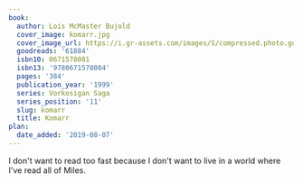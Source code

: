 ```yaml
---
book:
  author: Lois McMaster Bujold
  cover_image: komarr.jpg
  cover_image_url: https://i.gr-assets.com/images/S/compressed.photo.goodreads.com/books/1322572043l/61884._SY160_.jpg
  goodreads: '61884'
  isbn10: 0671578081
  isbn13: '9780671578084'
  pages: '384'
  publication_year: '1999'
  series: Vorkosigan Saga
  series_position: '11'
  slug: komarr
  title: Komarr
plan:
  date_added: '2019-08-07'
---
```


I don't want to read too fast because I don't want to live in a world where I've read all of Miles.
